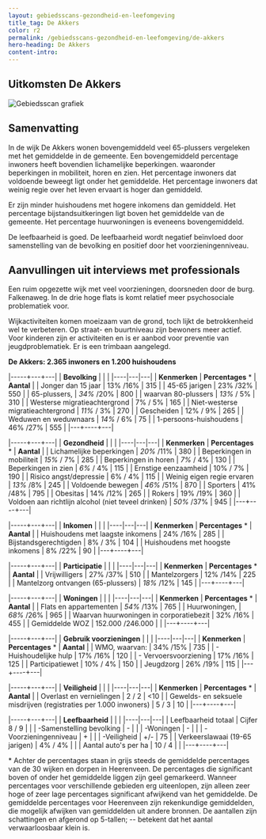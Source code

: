 ```yaml
---
layout: gebiedsscans-gezondheid-en-leefomgeving
title_tag: De Akkers
color: r2
permalink: /gebiedsscans-gezondheid-en-leefomgeving/de-akkers
hero-heading: De Akkers
content-intro:
---
```

## Uitkomsten De Akkers

![Gebiedsscan grafiek](/uploads/Grafieken_Gebiedsscans_Wijken-09.png)

## Samenvatting

In de wijk De Akkers wonen bovengemiddeld veel  65-plussers vergeleken met het gemiddelde in de gemeente. Een bovengemiddeld percentage inwoners heeft bovendien lichamelijke beperkingen. waaronder beperkingen in mobiliteit, horen en zien.  Het percentage inwoners dat voldoende beweegt ligt onder het gemiddelde. Het percentage inwoners dat weinig regie over het leven ervaart is hoger dan gemiddeld.

Er zijn minder huishoudens met hogere inkomens dan gemiddeld. Het percentage bijstandsuitkeringen ligt boven het gemiddelde van de gemeente. Het percentage huurwoningen is eveneens bovengemiddeld.

De leefbaarheid is goed. De leefbaarheid wordt negatief beïnvloed door samenstelling  van de bevolking en positief door het voorzieningenniveau.

## Aanvullingen uit interviews met professionals

Een ruim opgezette wijk met veel voorzieningen, doorsneden door de burg. Falkenaweg. In de drie hoge flats is komt relatief meer psychosociale problematiek voor.

Wijkactiviteiten komen moeizaam van de grond, toch lijkt de betrokkenheid wel te verbeteren. Op straat- en buurtniveau zijn bewoners meer actief. Voor kinderen zijn er activiteiten en is er aanbod voor preventie van jeugdproblematiek. Er is een trimbaan aangelegd.

**De Akkers: 2.365 inwoners en 1.200 huishoudens**

|-----+---+---|
|  **Bevolking**  |  |    |
|----|---|---|
| **Kenmerken**                                       | **Percentages** * | **Aantal** |
| Jonger dan 15 jaar                                  | 13% /16%          | 315    |
| 45-65 jarigen                                       | 23% /32%          |  550   |
| 65-plussers,                                        |  _34%_ /20%       |  800   |
| waarvan 80-plussers                                 | _13%_ / 5%        |  310   |
| Westerse migratieachtergrond                        |  7% / 5%          |  165   |
| Niet-westerse migratieachtergrond                   | _11%_ / 3%        | 270   |
| Gescheiden                                          | 12% / 9%          |  265   |
| Weduwen en weduwnaars                               | _14%_ / 6%        |  75   |
| 1-persoons-huishoudens                              |  46% /27%         |  555   |
|---+----+---|

|-----+---+---|
| **Gezondheid** |     |     |
|----|---|---|
| **Kenmerken** | **Percentages** * | **Aantal** |
| Lichamelijke beperkingen                            |  _20%_ /11%   |  380   |
| Beperkingen in mobiliteit                           |  _15%_ / 7%   |  285   |
| Beperkingen in horen                                | _7%_ / 4%     |  130   |
| Beperkingen in zien                                 |  _6%_ / 4%    |  115   |
| Ernstige eenzaamheid                                |  10% / 7%     |  190   |
| Risico angst/depressie                              |  6% / 4%      |  115   |
| Weinig eigen regie ervaren                          | _13%_ /8%     |   245  |
| Voldoende bewegen                                   |  _46%_ /51%   |  870   |
| Sporters                                            |   41% /48%    |  795   |
| Obesitas                                            |  14% /12%     |  265   |
| Rokers                                              |  19% /19%     |   360  |
| Voldoen aan richtlijn alcohol (niet teveel drinken) | _50%_ /37%    | 945    |
|---+----+---|

|-----+---+---|
| **Inkomen** |     |     |
|----|---|---|
| **Kenmerken**                                       | **Percentages** * | **Aantal** |
| Huishoudens met laagste inkomens                    |  24% /16%         |   285      |
| Bijstandsgerechtigden                               |  8% / 3%          |  104       |
| Huishoudens met hoogste inkomens                    |  8% /22%          |     90     |
|---+----+---|

|-----+---+---|
| **Participatie** |     |     |
|----|---|---|
| **Kenmerken**                                       | **Percentages** * | **Aantal** |
| Vrijwilligers                                       | 27% /37%          |   510      |
| Mantelzorgers                                       |     12%  /14%     |   225      |
| Mantelzorg ontvangen (65-plussers)                  | _18%_ /12%        |   145      |
|---+----+---|

|-----+---+---|
| **Woningen** |     |     |
|----|---|---|
| **Kenmerken** | **Percentages** * | **Aantal** |
| Flats en appartementen                              |   _54%_ /13%          |      765       |
| Huurwoningen,                                       |    _68%_ /26%         |      965       |
| Waarvan huurwoningen in corporatiebezit             |    32% /16%           |      455       |
| Gemiddelde WOZ                                      |   152.000 /246.000    |                |
|---+----+---|

|-----+---+---|
| **Gebruik voorzieningen** |     |     |
|----|---|---|
| **Kenmerken** | **Percentages** * | **Aantal** |
| WMO, waarvan:                                       |    34% /15%     |       735       |
| - Huishoudelijke hulp                                 |    17% /16%     |      120        |
| - Vervoersvoorziening                                 |    17% /16%     |        125      |
| Participatiewet                                     |    10% / 4%     |       150       |
| Jeugdzorg                                           |    26% /19%     |      115        |
|---+----+---|

|-----+---+---|
| **Veiligheid** |     |     |
|----|---|---|
| **Kenmerken** | **Percentages** * | **Aantal** |
| Overlast en vernielingen                                           |    2 / 2    |       <10              |
| Gewelds- en seksuele misdrijven (registraties per 1.000 inwoners)  |    5 / 3    |       10              |
|---+----+---|

|-----+---+---|
| **Leefbaarheid** |     |     |
|----|---|---|
| Leefbaarheid totaal                                |  Cijfer 8 / 9 |                     |
| -Samenstelling bevolking                           |  -            |                     |
| -Woningen                                          |  -            |                     |
| -Voorzieningenniveau                               |  +            |                     |
| -Veiligheid                                        |  +/-          |           75        |
| Verkeerslawaai (19-65 jarigen)                     |  4% / 4%      |                     |
| Aantal auto's per ha                               |  10 / 4       |                     |
|---+----+---|

\* Achter de percentages staan in grijs steeds de gemiddelde percentages van de 30 wijken en dorpen in Heerenveen. De percentages die significant boven of onder het gemiddelde liggen zijn geel gemarkeerd. Wanneer percentages voor verschillende gebieden erg uiteenlopen, zijn alleen zeer hoge of zeer lage percentages significant afwijkend van het gemiddelde. De gemiddelde percentages voor Heerenveen zijn rekenkundige gemiddelden, die mogelijk afwijken van gemiddelden uit andere bronnen. De aantallen zijn schattingen en afgerond op 5-tallen; -- betekent dat het aantal verwaarloosbaar klein is.

